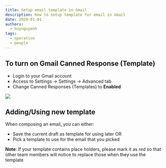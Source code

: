 ```yaml
---
title: Setup email template in Gmail
description: How to setup template for email in Gmail
date: 2020-01-01
authors:
  - huynguyenh
tags:
  - operation
  - people
---
```


## To turn on Gmail Canned Response (Template)

- Login to your Gmail account
- Access to Settings -> Settings -> Advanced tab
- Change Canned Responses (Templates) to **Enabled**

![](setup-email-template.webp)

## Adding/Using new template

When composing an email, you can either:

- Save the current draft as template for using later OR
- Pick a template to use for the email that you picked

**Note**: If your template contains place holders, please mark it as _red_ so that other team members will notice to replace those when they use the template
